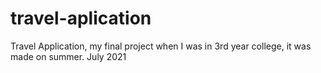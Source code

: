 # travel-aplication
Travel Application, my final project when I was in 3rd year college, it was made on summer. July 2021
